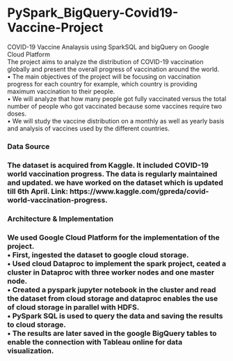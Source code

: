 # PySpark_BigQuery-Covid19-Vaccine-Project
COVID-19 Vaccine Analaysis using SparkSQL and bigQuery on Google Cloud Platform<br>
The project aims to analyze the distribution of COVID-19 vaccination globally and present the overall progress of vaccination around the world.<br>
•	The main objectives of the project will be focusing on vaccination progress for each country for example, which country is providing maximum vaccination to their people. <br>
•	We will analyze that how many people got fully vaccinated versus the total number of people who got vaccinated because some vaccines require two doses. <br>
•	We will study the vaccine distribution on a monthly as well as yearly basis and analysis of vaccines used by the different countries.

<h3>Data Source<h3>
The dataset is acquired from Kaggle. It included COVID-19 world vaccination progress. The data is regularly maintained and updated. we have worked on the dataset which is updated till 6th April. Link: https://www.kaggle.com/gpreda/covid-world-vaccination-progress.

 <h3>Architecture & Implementation<h3>
  
We used Google Cloud Platform for the implementation of the project.<br>
•	First, ingested the dataset to google cloud storage. <br>
•	Used cloud Dataproc to implement the spark project, ceated a cluster in Dataproc with three worker nodes and one master node. <br>
•	Created a pyspark jupyter notebook in the cluster and read the dataset from cloud storage and dataproc enables the use of cloud storage in parallel with HDFS. <br>
•	PySpark SQL is used to query the data and saving the results to cloud storage. <br>
•	The results are later saved in the google BigQuery tables to enable the connection with Tableau online for data visualization.<br>
